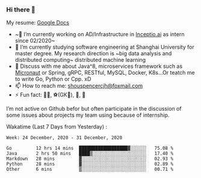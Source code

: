 ### Hi there 👋

My resume: [Google Docs](https://docs.google.com/document/d/1o7iQKDF-_HZUHg6cGiCSl6txrcuQ2tbQttHFFAUeRhc/edit?usp=sharing)

- ~🔭 I’m currently working on AD/Infrastructure in [Inceptio.ai](https://www.inceptio.ai/) as intern since 02/2020~
- 🌱 I’m currently studying software engineering at Shanghai University for master degree. My research direction is ~big data analysis and distributed computing~ distributed machine learning
- 💬 Discuss with me about Java^8, microservices framework such as [Micronaut](http://micronaut.io/) or Spring, gRPC, RESTful, MySQL, Docker, K8s...Or teatch me to write Go, Python or Cpp. xD
- 📫 How to reach me: shouspencercjh@foxmail.com
- ⚡ Fun fact: 🚴‍♂️, ⚽(GK🥅), 🏓, 🏸

I’m not active on Github befor but often participate in the discussion of some issues about projects my team using because of internship.

Wakatime (Last 7 Days from Yesterday) :

<!--START_SECTION:waka-->
```text
Week: 24 December, 2020 - 31 December, 2020

Go         12 hrs 14 mins  ██████████████████▓░░░░░░   75.08 % 
Java       2 hrs 50 mins   ████▒░░░░░░░░░░░░░░░░░░░░   17.40 % 
Markdown   28 mins         ▓░░░░░░░░░░░░░░░░░░░░░░░░   02.93 % 
Python     28 mins         ▓░░░░░░░░░░░░░░░░░░░░░░░░   02.89 % 
Other      6 mins          ▒░░░░░░░░░░░░░░░░░░░░░░░░   00.71 % 
```
<!--END_SECTION:waka-->

